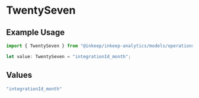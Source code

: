 # TwentySeven

## Example Usage

```typescript
import { TwentySeven } from "@inkeep/inkeep-analytics/models/operations";

let value: TwentySeven = "integrationId_month";
```

## Values

```typescript
"integrationId_month"
```